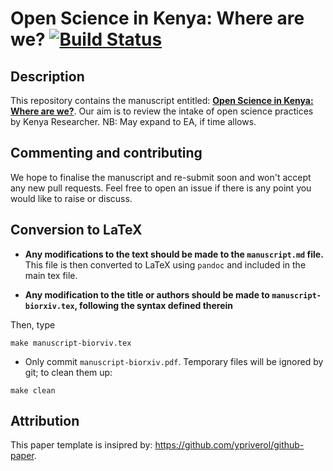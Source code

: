 # Open Science in Kenya: Where are we? [![Build Status](https://travis-ci.org/bioinfonet/hack-paper.svg?branch=master)](https://travis-ci.org/bioinfonet/hack-paper)

## Description 

This repository contains the manuscript entitled:
[**Open Science in Kenya: Where are we?**](https://github.com/bioinfonet/hack-paper/blob/master/document/manuscript.md). Our aim is to review the intake of open science practices by Kenya Researcher. NB: May expand to EA, if time allows.


## Commenting and contributing 

We hope to finalise the manuscript and re-submit soon and won't accept
any new pull requests. Feel free to open an issue if there is any
point you would like to raise or discuss.



## Conversion to LaTeX

- **Any modifications to the text should be made to the
  `manuscript.md` file.** This file is then converted to LaTeX using
  `pandoc` and included in the main tex file. 

- **Any modification to the title or authors should be made to
  `manuscript-biorxiv.tex`, following the syntax defined therein**

Then, type

```
make manuscript-biorviv.tex
```

- Only commit `manuscript-biorxiv.pdf`. Temporary files will be ignored
  by git; to clean them up:

```
make clean
```

## Attribution

This paper template is insipred by: https://github.com/ypriverol/github-paper. 
